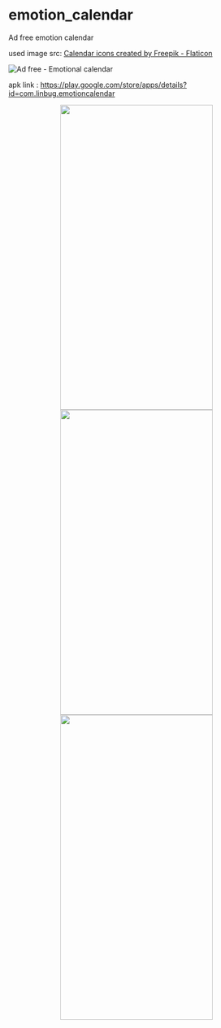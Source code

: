 # emotion_calendar
Ad free emotion calendar

used image src: <a href="https://www.flaticon.com/free-icons/calendar" title="calendar icons">Calendar icons created by Freepik - Flaticon</a>

![Ad free - Emotional calendar](https://user-images.githubusercontent.com/18083080/166226392-6bb9a1a8-d5db-49fa-bcb2-295a9257b489.png)


apk link : https://play.google.com/store/apps/details?id=com.linbug.emotioncalendar



<p align="center">
  <img src="https://user-images.githubusercontent.com/18083080/166226443-5e1c27f8-1812-43ac-a0a4-a2f94ea582a6.png" width="300" height="600"/>
  <img src="https://user-images.githubusercontent.com/18083080/166254508-a2d67a22-4538-4666-ae65-7d5e55c5aa8a.png" width="300" height="600"/>
  <img src="https://user-images.githubusercontent.com/18083080/166226447-8c2f28c0-7c65-4d73-9157-6e270b55ce99.png" width="300" height="600"/>
</p>
